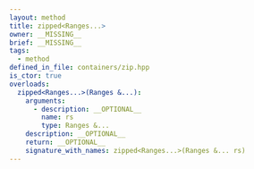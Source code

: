 ```yaml
---
layout: method
title: zipped<Ranges...>
owner: __MISSING__
brief: __MISSING__
tags:
  - method
defined_in_file: containers/zip.hpp
is_ctor: true
overloads:
  zipped<Ranges...>(Ranges &...):
    arguments:
      - description: __OPTIONAL__
        name: rs
        type: Ranges &...
    description: __OPTIONAL__
    return: __OPTIONAL__
    signature_with_names: zipped<Ranges...>(Ranges &... rs)
---
```


